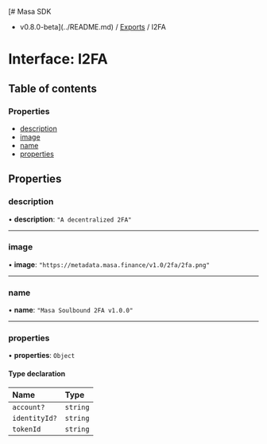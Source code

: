 [# Masa SDK
 - v0.8.0-beta](../README.md) / [Exports](../modules.md) / I2FA

# Interface: I2FA

## Table of contents

### Properties

- [description](I2FA.md#description)
- [image](I2FA.md#image)
- [name](I2FA.md#name)
- [properties](I2FA.md#properties)

## Properties

### description

• **description**: ``"A decentralized 2FA"``

___

### image

• **image**: ``"https://metadata.masa.finance/v1.0/2fa/2fa.png"``

___

### name

• **name**: ``"Masa Soulbound 2FA v1.0.0"``

___

### properties

• **properties**: `Object`

#### Type declaration

| Name | Type |
| :------ | :------ |
| `account?` | `string` |
| `identityId?` | `string` |
| `tokenId` | `string` |
